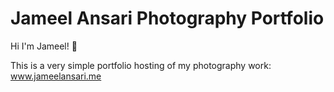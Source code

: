 # Jameel Ansari Photography Portfolio

Hi I'm Jameel! 👋

This is a very simple portfolio hosting of my photography work: www.jameelansari.me
